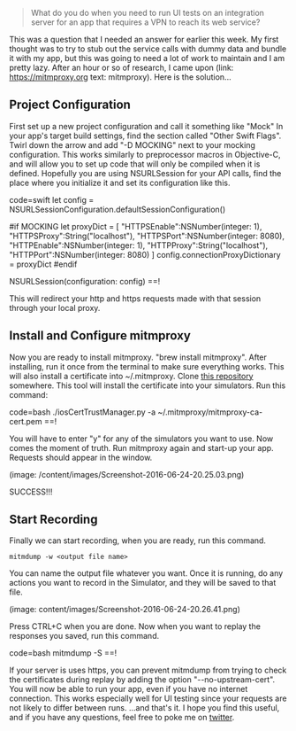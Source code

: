 <!--
Title: Easy, Automatic Server Mocking for iOS Testing
Description: iOS Server Mocking using mitmproxy.
Date: 2016/06/27
Template: post
Blog: true
-->

> What do you do when you need to run UI tests on an integration server
> for an app that requires a VPN to reach its web service?

This was a question that I needed an answer for earlier this week. My
first thought was to try to stub out the service calls with dummy data
and bundle it with my app, but this was going to need a lot of work to
maintain and I am pretty lazy. After an hour or so of research, I came
upon (link: https://mitmproxy.org text: mitmproxy). Here is the solution...

Project Configuration
---------------------

First set up a new project configuration and call it something like
"Mock" In your app's target build settings, find the section called
"Other Swift Flags". Twirl down the arrow and add "-D MOCKING" next to
your mocking configuration. This works similarly to preprocessor macros
in Objective-C, and will allow you to set up code that will only be
compiled when it is defined. Hopefully you are using NSURLSession for
your API calls, find the place where you initialize it and set its
configuration like this.

code=swift
let config = NSURLSessionConfiguration.defaultSessionConfiguration()

#if MOCKING
let proxyDict = [
    "HTTPSEnable":NSNumber(integer: 1),
    "HTTPSProxy":String("localhost"),
    "HTTPSPort":NSNumber(integer: 8080),
    "HTTPEnable":NSNumber(integer: 1),
    "HTTPProxy":String("localhost"),
    "HTTPPort":NSNumber(integer: 8080)
]
config.connectionProxyDictionary = proxyDict
#endif

NSURLSession(configuration: config)
==!

This will redirect your http and https requests made with that session
through your local proxy.

Install and Configure mitmproxy
-------------------------------

Now you are ready to install mitmproxy. "brew install mitmproxy". After
installing, run it once from the terminal to make sure everything works.
This will also install a certificate into \~/.mitmproxy. Clone [this
repository](https://github.com/ADVTOOLS/ADVTrustStore.git) somewhere.
This tool will install the certificate into your simulators. Run this
command:

code=bash
./iosCertTrustManager.py -a ~/.mitmproxy/mitmproxy-ca-cert.pem
==!

You will have to enter "y" for any of the simulators you want to use.
Now comes the moment of truth. Run mitmproxy again and start-up your
app. Requests should appear in the window.

(image: /content/images/Screenshot-2016-06-24-20.25.03.png)

SUCCESS!!!

Start Recording
---------------

Finally we can start recording, when you are ready, run this command.

    mitmdump -w <output file name>

You can name the output file whatever you want. Once it is running, do
any actions you want to record in the Simulator, and they will be saved
to that file.

(image: content/images/Screenshot-2016-06-24-20.26.41.png)

Press CTRL+C when you are done. Now when you want to replay the
responses you saved, run this command.

code=bash
mitmdump -S <saved file>
==!

If your server is uses https, you can prevent mitmdump from trying to
check the certificates during replay by adding the option
"--no-upstream-cert". You will now be able to run your app, even if you
have no internet connection. This works especially well for UI testing
since your requests are not likely to differ between runs. ...and that's
it. I hope you find this useful, and if you have any questions, feel
free to poke me on [twitter](https://twitter.com/@westonhanners).
